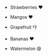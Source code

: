 - Strawberries :heart:

- Mangos :heart:

- Grapefruit :-1:

- Bananas :heart:

- Watermelon :smile:

